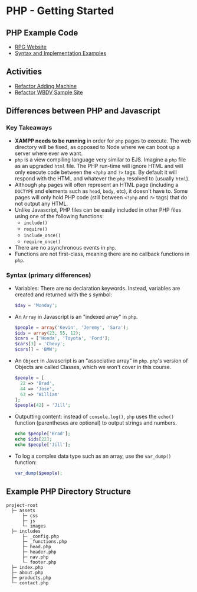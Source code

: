 # PHP - Getting Started
## PHP Example Code
- [RPG Website](examples/characters)
- [Syntax and Implementation Examples](examples/phpsandbox)

## Activities
- [Refactor Adding Machine](activities/calculate)
- [Refactor WBDV Sample Site](activities/sait-wbdv)

## Differences between PHP and Javascript
### Key Takeaways
- **XAMPP needs to be running** in order for `php` pages to execute. The web directory will be fixed, as opposed to Node where we can boot up a server where ever we want.
- `php` is a view compiling language very similar to EJS. Imagine a `php` file as an upgraded `html` file. The PHP run-time will ignore HTML and will only execute code between the `<?php` and `?>` tags. By default it will respond with the HTML and whatever the `php` resolved to (usually `html`).
- Although `php` pages will often represent an HTML page (including a `DOCTYPE` and elements such as `head`, `body`, etc), it doesn't have to. Some pages will only hold PHP code (still between `<?php` and `?>` tags) that do not output any HTML.
- Unlike Javascript, PHP files can be easily included in other PHP files using one of the following functions:
    - `include()`
    - `require()`
    - `include_once()`
    - `require_once()`
- There are no asynchronous events in `php`.
- Functions are not first-class, meaning there are no callback functions in `php`.

### Syntax (primary differences)
- Variables: There are no declaration keywords. Instead, variables are created and returned with the `$` symbol:

    ```php
    $day = 'Monday';
    ```
- An `Array` in Javascript is an "indexed array" in `php`.

    ```php
    $people = array('Kevin', 'Jeremy', 'Sara');
    $ids = array(23, 55, 12);
    $cars = ['Honda', 'Toyota', 'Ford'];
    $cars[3] = 'Chevy';
    $cars[] = 'BMW';
    ```

- An `Object` in Javascript is an "associative array" in `php`. `php`'s version of Objects are called Classes, which we won't cover in this course.

    ```php
    $people = [
      22 => 'Brad',
      44 => 'Jose', 
      63 => 'William'
    ];
    $people[42] = 'Jill';
    ```
- Outputting content: instead of `console.log()`, `php` uses the `echo()` function (parentheses are optional) to output strings and numbers.

    ```php
    echo $people['Brad'];
    echo $ids[22];
    echo $people['Jill'];
    ```
- To log a complex data type such as an array, use the `var_dump()` function:

    ```php
    var_dump($people);
    ```

## Example PHP Directory Structure

```
project-root
  ├─ assets
      ├─ css
      ├─ js
      └─ images
  ├─ includes
      ├─ _config.php
      ├─ _functions.php
      ├─ head.php
      ├─ header.php
      ├─ nav.php
      └─ footer.php
  ├─ index.php
  ├─ about.php
  ├─ products.php
  └─ contact.php
```